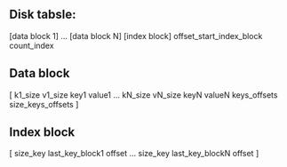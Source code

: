 ## Disk tabsle:

[data block 1]
...
[data block N]
[index block]
offset_start_index_block count_index

## Data block

[ k1_size v1_size key1 value1 ... kN_size vN_size keyN valueN keys_offsets size_keys_offsets ]


## Index block

[ size_key last_key_block1 offset ... size_key last_key_blockN offset ]